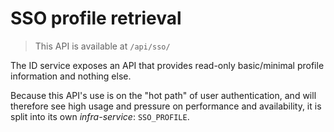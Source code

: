 # SSO profile retrieval

> This API is available at `/api/sso/`

The ID service exposes an API that provides read-only basic/minimal profile information and nothing else.

Because this API's use is on the "hot path" of user authentication, and will therefore see high usage and pressure on performance and availability, it is split into its own *infra-service*: `SSO_PROFILE`.
